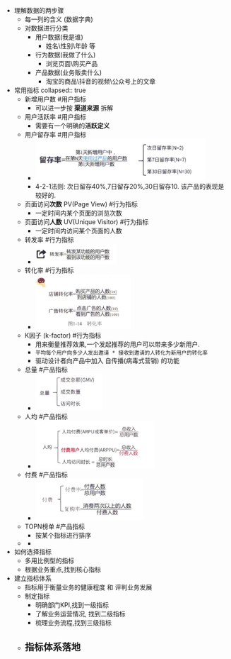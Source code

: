 - 理解数据的两步骤
	- 每一列的含义 (数据字典)
	- 对数据进行分类
		- 用户数据(我是谁)
			- 姓名\性别\年龄 等
		- 行为数据(我做了什么)
			- 浏览页面\购买产品
		- 产品数据(业务贩卖什么)
			- 淘宝的商品\抖音的视频\公众号上的文章
- 常用指标
  collapsed:: true
	- 新增用户数 #用户指标
		- 可以进一步按 **渠道来源** 拆解
	- 用户活跃率 #用户指标
		- 需要有一个明确的**活跃定义**
	- 用户留存率 #用户指标
		- ![image.png](../assets/image_1661411865266_0.png)
		- 4-2-1法则: 次日留存40%,7日留存20%,30日留存10. 该产品的表现是较好的.
	- 页面访问**次数** PV(Page View) #行为指标
		- 一定时间内某个页面的浏览次数
	- 页面访问**人数** UV(Unique Visitor) #行为指标
		- 一定时间内访问某个页面的人数
	- 转发率 #行为指标
		- ![image.png](../assets/image_1661412407215_0.png)
	- 转化率 #行为指标
		- ![image.png](../assets/image_1661412478207_0.png)
	- K因子 (k-factor) #行为指标
		- 用来衡量推荐效果,一个发起推荐的用户可以带来多少新用户.
		- `平均每个用户向多少人发出邀请 * 接收到邀请的人转化为新用户的转化率`
		- 驱动设计者向产品中加入 自传播(病毒式营销) 的功能
	- 总量 #产品指标
		- ![image.png](../assets/image_1661413437870_0.png)
	- 人均 #产品指标
		- ![image.png](../assets/image_1661413490351_0.png)
	- 付费 #产品指标
		- ![image.png](../assets/image_1661413516718_0.png)
	- TOPN榜单 #产品指标
		- 按某个指标进行排序
	-
		-
- 如何选择指标
	- 多用比例型的指标
	- 根据业务重点,找到核心指标
- 建立指标体系
	- 指标用于衡量业务的健康程度 和 评判业务发展
	- 制定指标
		- 明确部门KPI,找到一级指标
		- 了解业务运营情况, 找到二级指标
		- 梳理业务流程,找到三级指标
	- 指标体系落地
		-